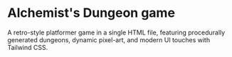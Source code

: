 # Alchemist's Dungeon game
A retro-style platformer game in a single HTML file, featuring procedurally generated dungeons, dynamic pixel-art, and modern UI touches with Tailwind CSS.
